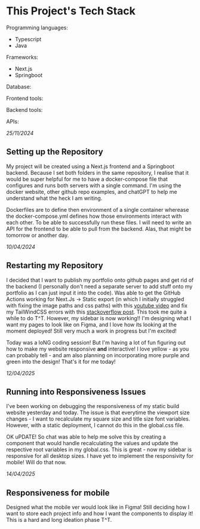 # This Project's Tech Stack

Programming languages:

- Typescript
- Java

Frameworks:

- Next.js
- Springboot

Database:

Frontend tools:

Backend tools:

APIs:

_25/11/2024_

## Setting up the Repository

My project will be created using a Next.js frontend and a Springboot backend. Because I set both folders in the same repository, I realise that it would be super helpful for me to have a docker-compose file that configures and runs both servers with a single command. I'm using the docker website, other github repo examples, and chatGPT to help me understand what the heck I am writing.

Dockerfiles are to define then environment of a single container wherease the docker-compose.yml defines how those environments interact with each other. To be able to successfully run these files. I will need to write an API for the frontend to be able to pull from the backend. Alas, that might be tomorrow or another day.

_10/04/2024_

## Restarting my Repository

I decided that I want to publish my portfolio onto github pages and get rid of the backend (I personally don't need a separate server to add stuff onto my portfolio as I can just input it into the code). Was able to get the GitHub Actions working for Next.Js -> Static export (in which I initially struggled with fixing the image paths and css paths) with this [youtube video](https://www.youtube.com/watch?v=mJuz45RXeXY) and fix my TailWindCSS errors with this [stackoverflow post](https://stackoverflow.com/questions/70506975/issues-installing-tailwindcss-specifically-with-npx-tailwindcss-init). This took me quite a while to do T^T. However, my sidebar is now working!! I'm designing what I want my pages to look like on Figma, and I love how its looking at the moment deployed! Still very much a work in progress but I'm excited!

Today was a loNG coding session! But I'm having a lot of fun figuring out how to make my website responsive **and** interactive! I love yellow - as you can probably tell - and am also planning on incorporating more purple and green into the design! That's it for me today!

_12/04/2025_

## Running into Responsiveness Issues

I've been working on debugging the responsiveness of my static build website yesterday and today. The issue is that everytime the viewport size changes - I want to recalculate my square size and title size font variables. However, with a static deployment, I cannot do this in the global.css file.

OK uPDATE! So chat was able to help me solve this by creating a component that would handle recalculating the values and update the respective root variables in my global.css. This is great - now my sidebar is responsive for all desktop sizes. I have yet to implement the responsivity for mobile! Will do that now.

_14/04/2025_

## Responsiveness for mobile

Designed what the mobile ver would look like in Figma! Still deciding how I want to store each project info and how I want the components to display it! This is a hard and long ideation phase T^T.
